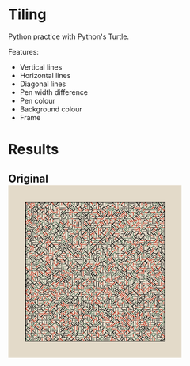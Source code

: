 # Tiling

Python practice with Python's Turtle.

Features:

* Vertical lines
* Horizontal lines
* Diagonal lines
* Pen width difference
* Pen colour
* Background colour
* Frame

# Results
<p>
<h2>Original
<br>
<img src="examples/2024-07-18.png" alt="drawing" width="350" height="350"/>
<br>

 